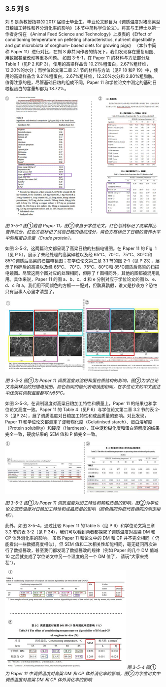 ## 3.5   刘 S

刘 S 是黄教授指导的 2017 届硕士毕业生，毕业论文题目为《调质温度对猪高粱型日粮加工特性和养分消化率的影响》（本节中简称学位论文）。将其与王博士以第一作者身份在
《Animal Feed Science and Technology》上发表的《Effect of conditioning temperature on pelleting characteristics, nutrient digestibility and gut microbiota of sorghum- based diets for growing pigs》
（本节中简称 Paper 11）进行对比，在刘 S 非共同作者的情况下，我们发现存在重复用图、用数据甚至改动等重多问题。
如图 3-5-1，在 Paper 11 的材料与方法部分及 Table 1（见P 2 和P 3），使用的高粱样品含 10.21%粗蛋白，2.67%粗纤维，12.20%的水分；而学位论文第二章 2.1 节的材料与方法（见P 18 和P 19）中，使用的高粱样品含 9.21%粗蛋白，2.67%粗纤维，12.20%水分和 2.80%粗脂肪。值得注意的是，尽管基础日粮的组成不同，Paper 11 和学位论文中测定的基础日粮粗蛋白的含量却都为 18.72%。

![图 3-5-1 图①截自 Paper 11，图②来自于学位论文。红色划线标记了高粱样品营养成分，红色方框标记了试验日粮的组成成分，紫色方框标记了日粮的营养水平中的粗蛋白含量（Crude protein）。](readme/clip_image175.gif)

 *图 3-5-1 图①截自 Paper 11，图②来自于学位论文。红色划线标记了高粱样品营养成分，红色方框标记了试验日粮的组成成分，紫色方框标记了日粮的营养水平中的粗蛋白含量（Crude protein）。*

如图 3-5-2，这两篇论文都呈现了高粱日粮的扫描电镜图。在 Paper 11 的 Fig. 1（见 P 5），展示了未经处理的高粱碎粒以及经 65℃、70℃、75℃、80℃和 85℃调质后高粱的扫描电镜图；在学位论文第二章 3.1 节的图 2-1（见 P 23），展示了粉碎后的高粱以及经 65℃、 70℃、75℃、80℃和 85℃调质后高粱的扫描电镜图。尽管这两个图对应的处理相同，但除了 f 图相同外，其他的图都被混用乱用。具体来说，Paper 11 的图 a、b、c、d 和 e 分别对应于学位论文的图 b、e、d、c 和 a，我们用不同颜色的方框一一配对，但孰真孰假，谁又是抄袭方？恐怕只有当事人心里才清楚了。

![图 3-5-2 图①为 Paper 11 调质温度对淀粉和蛋白质结构的影响，图②为学位论文高粱样品的扫描电镜图。颜色相同的框代表电镜图相同，在学位论文的中文图注中还误将调制温度都写为65℃。](readme/clip_image177.jpg)

 *图 3-5-2 图①为 Paper 11 调质温度对淀粉和蛋白质结构的影响，图②为学位论文高粱样品的扫描电镜图。颜色相同的框代表电镜图相同，在学位论文的中文图注中还误将调制温度都写为65℃。*

如图 3-5-3，在调制温度对高粱日粮加工特性和质量上，Paper 11 的结果也和学位论文高度一致。Paper 11 的 Table 4（见P 6）与学位论文第二章 3.2 节的表 2-3（见P 24），展了调质温度对日粮加工特性和成品质量的影响。对比发现，Paper 11 和学位论文都测定了淀粉糊化度（Gelatinised starch）、蛋白溶解度（Protein solubility）和硬度（Hardness），其中淀粉糊化度和蛋白溶解度的结果完全一致，硬度结果的 SEM 值和 P 值完全一致。

![图 3-5-3 图①为 Paper 11 调质温度对加工特性和颗粒质量的影响，图②为学位论文调质温度对日粮加工特性和成品质量的影响（颜色相同的框代表相同的测定指标）。](readme/clip_image179.jpg)

 *图 3-5-3 图①为 Paper 11 调质温度对加工特性和颗粒质量的影响，图②为学位论文调质温度对日粮加工特性和成品质量的影响（颜色相同的框代表相同的测定指标）。*

此外，如图 3-5-4，通过比较 Paper 11 的Table 5（见 P 6）和学位论文第三章 3.3 节的表
3-2（见 P 34），我们可以看到两者都探究了调质温度对高粱 DM 和 CP 体外消化率的影响。
虽然 Paper 11 和论文中的 DM 和 CP 并不完全相同（  仍能看出一些数据高度相似），但 SEM
值和二次相关性却能相同，毫无疑问再次进行了数据篡改，甚至我们都发现了数据篡改的规律（例如 Paper 的几个 DM 值减 10 之后就变成了学位论文中另一个温度的另一个 DM 值了， 请玩“大家来找茬”）。

![图 3-5-4 图①为 Paper 11 中调质温度对高粱 DM 和 CP 体外消化率的影响，图②为学位论文中调质温度对高粱 DM 和 CP 体外消化率的影响](readme/clip_image181.gif)
 *图 3-5-4 图①为 Paper 11 中调质温度对高粱 DM 和 CP 体外消化率的影响，图②为学位论文中调质温度对高粱 DM 和 CP 体外消化率的影响*
